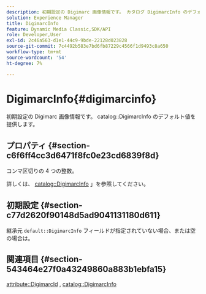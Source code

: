 ```yaml
---
description: 初期設定の Digimarc 画像情報です。 カタログ DigimarcInfo のデフォルト値を提供します。
solution: Experience Manager
title: DigimarcInfo
feature: Dynamic Media Classic,SDK/API
role: Developer,User
exl-id: 2c46a563-d1e1-44c9-9bde-22128d023828
source-git-commit: 7c4492b583e7bd6fb87229c4566f1d9493c8a650
workflow-type: tm+mt
source-wordcount: '54'
ht-degree: 7%

---
```


# DigimarcInfo{#digimarcinfo}

初期設定の Digimarc 画像情報です。 catalog::DigimarcInfo のデフォルト値を提供します。

## プロパティ {#section-c6f6ff4cc3d6471f8fc0e23cd6839f8d}

コンマ区切りの 4 つの整数。

詳しくは、 [catalog::DigimarcInfo](/help/aem-is-ir-api/is-api/image-catalog/image-serving-api-ref/c-image-catalog-reference/c-image-svg-data-reference/c-image-data-reference/r-digimarcinfo-cat.md) 」を参照してください。

## 初期設定 {#section-c77d2620f90148d5ad9041131180d611}

継承元 `default::DigimarcInfo` フィールドが指定されていない場合、または空の場合は。

## 関連項目 {#section-543464e27f0a43249860a883b1ebfa15}

[attribute::DigimarcId](../../../../../is-api/image-catalog/image-serving-api-ref/c-image-catalog-reference/c-attributes-reference/r-digimarcid.md#reference-33e3eca7f1874510904e5c8645cecd68) , [catalog::DigimarcInfo](../../../../../is-api/image-catalog/image-serving-api-ref/c-image-catalog-reference/c-image-svg-data-reference/c-image-data-reference/r-digimarcinfo-cat.md#reference-4925764ed683466bb7af4b807c86f8ba)
